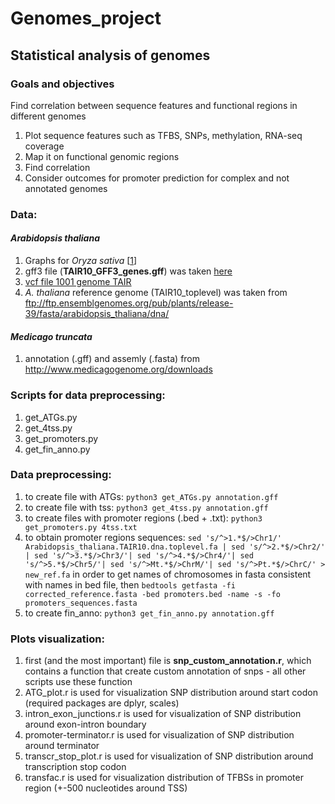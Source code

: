 # Genomes_project
## Statistical analysis of genomes
### Goals and objectives
Find correlation between sequence features and functional regions in different genomes

1. Plot sequence features such as TFBS, SNPs, methylation, RNA-seq coverage
2. Map it on functional genomic regions
3. Find correlation
4. Consider outcomes for promoter prediction for complex and not annotated genomes


### Data:
#### *Arabidopsis thaliana*
1. Graphs for *Oryza sativa* [[1](https://www.ncbi.nlm.nih.gov/pubmed/27774999)]
2. gff3 file (**TAIR10_GFF3_genes.gff**) was taken [here](https://www.arabidopsis.org/download/index-auto.jsp?dir=%2Fdownload_files%2FGenes%2FTAIR10_genome_release%2FTAIR10_gff3)
2. [vcf file 1001 genome TAIR]()
3. *A. thaliana* reference genome (TAIR10_toplevel) was taken from ftp://ftp.ensemblgenomes.org/pub/plants/release-39/fasta/arabidopsis_thaliana/dna/

#### *Medicago truncata*
1. annotation (.gff) and assemly (.fasta) from http://www.medicagogenome.org/downloads


### Scripts for data preprocessing:
1. get_ATGs.py
2. get_4tss.py
4. get_promoters.py
3. get_fin_anno.py 

### Data preprocessing:
1. to create file with ATGs: ``` python3 get_ATGs.py annotation.gff ``` 
2. to create file with tss: ``` python3 get_4tss.py annotation.gff ``` 
3. to create files with promoter regions (.bed + .txt): ``` python3 get_promoters.py 4tss.txt ``` 
4. to obtain promoter regions sequences: ``` sed 's/^>1.*$/>Chr1/' Arabidopsis_thaliana.TAIR10.dna.toplevel.fa | sed 's/^>2.*$/>Chr2/' | sed 's/^>3.*$/>Chr3/'| sed 's/^>4.*$/>Chr4/'| sed 's/^>5.*$/>Chr5/'| sed 's/^>Mt.*$/>ChrM/'| sed 's/^>Pt.*$/>ChrC/' > new_ref.fa ``` in order to get names of chromosomes in fasta consistent with names in bed file, then ``` bedtools getfasta -fi corrected_reference.fasta -bed promoters.bed -name -s -fo promoters_sequences.fasta ``` 
5. to create fin_anno: ``` python3 get_fin_anno.py annotation.gff ``` 

### Plots visualization:
1. first (and the most important) file is **snp_custom_annotation.r**, which contains a function that create custom annotation of snps - all other scripts use these function
2. ATG_plot.r is used for visualization SNP distribution around start codon (required packages are dplyr, scales)
3. intron_exon_junctions.r is used for visualization of SNP distribution around exon-intron boundary
4. promoter-terminator.r is used for visualization of SNP distribution around terminator
5. transcr_stop_plot.r is used for visualization of SNP distribution around transcription stop codon
6. transfac.r is used for visualization distribution of TFBSs in promoter region (+-500 nucleotides around TSS)
  
